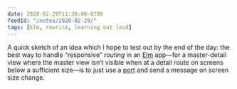 ```yaml
---
date: 2020-02-29T11:30:00-0700
feedId: "/notes/2020-02-29/"
tags: [Elm, rewrite, learning out loud]
---
```


A quick sketch of an idea which I hope to test out by the end of the day: the best way to handle “responsive” *routing* in an [Elm] app—for a master-detail view where the master view isn’t visible when at a detail route on screens below a sufficient size—is to just use a [port] and send a message on screen size change.

[Elm]: https://elm-lang.org
[port]: https://guide.elm-lang.org/interop/ports.html